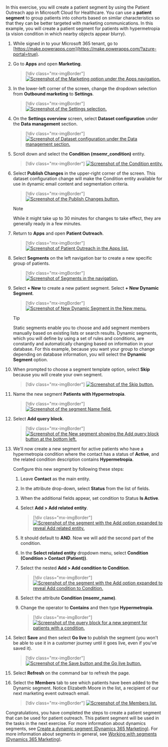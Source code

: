 In this exercise, you will create a patient segment by using the Patient Outreach app in Microsoft Cloud for Healthcare. You can use a **patient segment** to group patients into cohorts based on similar characteristics so that they can be better targeted with marketing communications. In this example, you will create a patient segment for patients with hypermetropia (a vision condition in which nearby objects appear blurry).

1. While signed in to your Microsoft 365 tenant, go to [https://make.powerapps.com](https://make.powerapps.com/?azure-portal=true).

1. Go to **Apps** and open **Marketing**.

    > [!div class="mx-imgBorder"]
    > [![Screenshot of the Marketing option under the Apps navigation.](../media/marketing.png)](../media/marketing.png#lightbox)

1. In the lower-left corner of the screen, change the dropdown selection from **Outbound marketing** to **Settings**.

    > [!div class="mx-imgBorder"]
    > [![Screenshot of the Settings selection.](../media/settings.png)](../media/settings.png#lightbox)

1. On the **Settings overview** screen, select **Dataset configuration** under the **Data management** section.

    > [!div class="mx-imgBorder"]
    > [![Screenshot of Dataset configuration under the Data management section.](../media/dataset-configuration.png)](../media/dataset-configuration.png#lightbox)

1. Scroll down and select the **Condition (msemr_condition)** entity.

    > [!div class="mx-imgBorder"]
    > [![Screenshot of the Condition entity.](../media/condition.png)](../media/condition.png#lightbox)

1. Select **Publish Changes** in the upper-right corner of the screen. This dataset configuration change will make the Condition entity available for use in dynamic email content and segmentation criteria.

    > [!div class="mx-imgBorder"]
    > [![Screenshot of the Publish Changes button.](../media/publish.png)](../media/publish.png#lightbox)

    > [!NOTE]
    > While it might take up to 30 minutes for changes to take effect, they are generally ready in a few minutes.

1. Return to **Apps** and open **Patient Outreach**.

    > [!div class="mx-imgBorder"]
    > [![Screenshot of Patient Outreach in the Apps list.](../media/patient-outreach.png)](../media/patient-outreach.png#lightbox)

1. Select **Segments** on the left navigation bar to create a new specific group of patients.

    > [!div class="mx-imgBorder"]
    > [![Screenshot of Segments in the navigation.](../media/segments.png)](../media/segments.png#lightbox)

1. Select **+ New** to create a new patient segment. Select **+ New Dynamic Segment**.

    > [!div class="mx-imgBorder"]
    > [![Screenshot of New Dynamic Segment in the New menu.](../media/new-dynamic-segment.png)](../media/new-dynamic-segment.png#lightbox)

    > [!TIP]
    > Static segments enable you to choose and add segment members manually based on existing lists or search results. Dynamic segments, which you will define by using a set of rules and conditions, are constantly and automatically changing based on information in your database. For this example, because you want your group to change depending on database information, you will select the **Dynamic Segment** option.

1. When prompted to choose a segment template option, select **Skip** because you will create your own segment.

    > [!div class="mx-imgBorder"]
    > [![Screenshot of the Skip button.](../media/skip.png)](../media/skip.png#lightbox)

1. Name the new segment **Patients with Hypermetropia**.

    > [!div class="mx-imgBorder"]
    > [![Screenshot of the segment Name field.](../media/name.png)](../media/name.png#lightbox)

1. Select **Add query block**.

    > [!div class="mx-imgBorder"]
    > [![Screenshot of the New segment showing the Add query block button at the bottom left.](../media/add.png)](../media/add.png#lightbox)

1. We'll now create a new segment for active patients who have a hypermetropia condition where the contact has a status of **Active**, and the related condition description contains **Hypermetropia**.

    Configure this new segment by following these steps:

    1. Leave **Contact** as the main entity.

    1. In the attribute drop-down, select **Status** from the list of fields.

    1. When the additional fields appear, set condition to Status **Is Active**.

    1. Select **Add > Add related entity**.

        > [!div class="mx-imgBorder"]
        > [![Screenshot of the segment with the Add option expanded to reveal Add related entity.](../media/add-related.png)](../media/add-related.png#lightbox)

    1. It should default to **AND**. Now we will add the second part of the condition.

    1. In the **Select related entity** dropdown menu, select **Condition (Condition > Contact (Patient))**.

    1. Select the nested **Add > Add condition to Condition**.

        > [!div class="mx-imgBorder"]
        > [![Screenshot of the segment with the Add option expanded to reveal Add condition to Condition.](../media/add-condition.png)](../media/add-condition.png#lightbox)

    1. Select the attribute **Condition (msemr_name)**.

    1. Change the operator to **Contains** and then type **Hypermetropia**.

       > [!div class="mx-imgBorder"]
       > [![Screenshot of the query block for a new segment for patients with a condition.](../media/query-block.png)](../media/query-block.png#lightbox)

1. Select **Save** and then select **Go live** to publish the segment (you won't be able to use it in a customer journey until it goes live, even if you've saved it).

    > [!div class="mx-imgBorder"]
    > [![Screenshot of the Save button and the Go live button.](../media/save.png)](../media/save.png#lightbox)

1. Select **Refresh** on the command bar to refresh the page.

1. Select the **Members** tab to see which patients have been added to the Dynamic segment. Notice Elizabeth Moore in the list, a recipient of our next marketing event outreach email.

    > [!div class="mx-imgBorder"]
    > [![Screenshot of the Members list.](../media/members.png)](../media/members.png#lightbox)

Congratulations, you have completed the steps to create a patient segment that can be used for patient outreach. This patient segment will be used in the tasks in the next exercise. For more information about dynamics segments, see [Create a dynamic segment (Dynamics 365 Marketing)](/dynamics365/marketing/create-segment/?azure-portal=true). For more information about segments in general, see [Working with segments (Dynamics 365 Marketing)](/dynamics365/marketing/segmentation-lists-subscriptions/?azure-portal=true).
